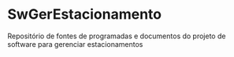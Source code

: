 # SwGerEstacionamento
Repositório de fontes de programadas e documentos do projeto de software para gerenciar estacionamentos
